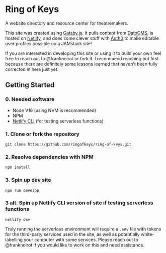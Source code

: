 # Ring of Keys

A website directory and resource center for theatremakers.

This site was created using [Gatsby.js](https://gatsbyjs.com). It pulls content from [DatoCMS](https://datocms.com), is hosted on [Netlify](https://netlify.com), and does some clever stuff with [Auth0](https://auth0.com) to make editable user profiles possible on a JAMstack site!

If you are interested in developing this site or using it to build your own feel free to reach out to @franknoirot or fork it. I recommend reaching out first because there are definitely some lessons learned that haven't been fully corrected in here just yet.

## Getting Started

### 0. Needed software

- Node V16 (using NVM is recommended)
- NPM
- [Netlify CLI](https://docs.netlify.com/cli/get-started/) (for testing serverless functions)

### 1. Clone or fork the repository

`git clone https://github.com/ringofkeys/ring-of-keys.git`

### 2. Resolve dependencies with NPM

`npm install`

### 3. Spin up dev site

`npm run develop`

### 3 alt. Spin up Netlify CLI version of site if testing serverless functions

`netlify dev`

Truly running the serverless environment will require a `.env` file with tokens for the third-party services used in the site, as well as potentially white-labelling your computer with some services. Please reach out to @franknoirot if you would like to work on this and need assistance.

